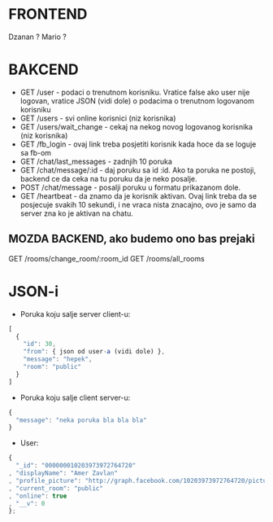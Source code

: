 FRONTEND
========
Dzanan ? Mario ?

BAKCEND
=======
- GET /user - podaci o trenutnom korisniku. Vratice false ako user nije logovan, vratice JSON (vidi dole) o podacima o trenutnom logovanom korisniku
- GET /users - svi online korisnici (niz korisnika)
- GET /users/wait_change - cekaj na nekog novog logovanog korisnika (niz korisnika)
- GET /fb_login - ovaj link treba posjetiti korisnik kada hoce da se loguje sa fb-om
- GET /chat/last_messages - zadnjih 10 poruka
- GET /chat/message/:id - daj poruku sa id :id. Ako ta poruka ne postoji, backend ce da ceka na tu poruku da je neko posalje.
- POST /chat/message - posalji poruku u formatu prikazanom dole.
- GET /heartbeat - da znamo da je korisnik aktivan. Ovaj link treba da se posjecuje svakih 10 sekundi, i ne vraca nista znacajno, ovo je samo da server zna ko je aktivan na chatu.

MOZDA BACKEND, ako budemo ono bas prejaki
-----------------------------------------
GET /rooms/change_room/:room_id
GET /rooms/all_rooms

JSON-i
======

- Poruka koju salje server client-u:

```javascript
[
  {
    "id": 30,
    "from": { json od user-a (vidi dole) },
    "message": "hepek",
    "room": "public"
  }
]
```

- Poruka koju salje client server-u:
```javascript
{
  "message": "neka poruka bla bla bla"
}
```

- User:

```javascript
{
  "_id": "000000010203973972764720"
, "displayName": "Amer Zavlan"
, "profile_picture": "http://graph.facebook.com/10203973972764720/picture?type=square"
, "current_room": "public"
, "online": true
, "__v": 0
};
```
